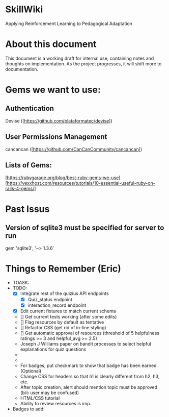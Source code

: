 # SkillWiki
Applying Reinforcement Learning to Pedagogical Adaptation

# About this document
This document is a working draft for internal use, containing notes and thoughts on implementation. As the project progresses, it will shift more to documentation.

# Gems we want to use:
## Authentication
Devise ([https://github.com/plataformatec/devise])
## User Permissions Management
cancancan ([https://github.com/CanCanCommunity/cancancan])
## Lists of Gems:
[https://rubygarage.org/blog/best-ruby-gems-we-use]
[https://vexxhost.com/resources/tutorials/10-essential-useful-ruby-on-rails-4-gems/]

# Past Issus 
## Version of sqlite3 must be specified for server to run 
gem 'sqlite3', '~> 1.3.6' 

# Things to Remember (Eric)
* TOASK:
* TODO:
    * [X] Integrate rest of the quizius API endpoints
        * [X] Quiz_status endpoint 
        * [X] interaction_record endpoint 
    * [X] Edit current fixtures to match current schema 
    * [] Get current tests working (after some edits)
    * [] Flag resources by default as tentative 
    * [] Refactor CSS (get rid of in-line styling)
    * [] Get automatic approval of resources (threshold of 5 helpfulness ratings >= 3 and helpful_avg >= 2.5)
    * Joseph J Williams paper on bandit processes to select helpful explanations for quiz questions
    * 
    * 
    * For badges, put checkmark to show that badge has been earned (Optional)
    * Change CSS for headers so that h1 is clearly different from h2, h3, etc.
    * After topic creation, alert should mention topic must be approved (b/c user may be confused)
    * HTML/CSS tutorial
    * Ability to review resources is imp.
* Badges to add:



